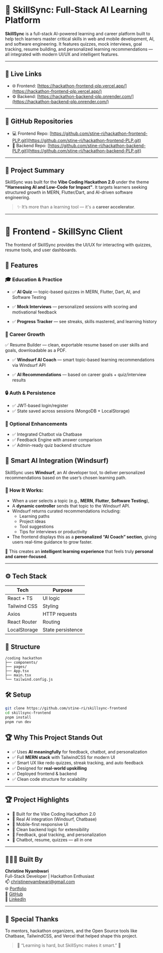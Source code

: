 # 🧠 SkillSync: Full-Stack AI Learning Platform

**SkillSync** is a full-stack AI-powered learning and career platform built to help tech learners master critical skills in web and mobile development, AI, and software engineering. It features quizzes, mock interviews, goal tracking, resume building, and personalized learning recommendations — all integrated with modern UI/UX and intelligent features.

---

## 🔗 Live Links

- 🌐 Frontend: [https://hackathon-frontend-plp.vercel.app/](https://hackathon-frontend-plp.vercel.app/)
- ⚙️ Backend: [https://hackathon-backend-plp.onrender.com/](https://hackathon-backend-plp.onrender.com/)

---

## 📁 GitHub Repositories

- 💻 Frontend Repo: [https://github.com/stine-ri/hackathon-frontend-PLP.git](https://github.com/stine-ri/hackathon-frontend-PLP.git)
- 🧠 Backend Repo: [https://github.com/stine-ri/hackathon-backend-PLP.git](https://github.com/stine-ri/hackathon-backend-PLP.git)

---
## 🎯 Project Summary

SkillSync was built for the **Vibe Coding Hackathon 2.0** under the theme **"Harnessing AI and Low-Code for Impact"**. It targets learners seeking structured growth in MERN, Flutter/Dart, and AI-driven software engineering.

> ✨ It’s more than a learning tool — it's a **career accelerator**.

---

# 🌟 Frontend - SkillSync Client

The frontend of SkillSync provides the UI/UX for interacting with quizzes, resume tools, and user dashboards.


## 🧠 Features

### 🎓 Education & Practice
- ✅ **AI Quiz** — topic-based quizzes in MERN, Flutter, Dart, AI, and Software Testing  

- ✅ **Mock Interviews** — personalized sessions with scoring and motivational feedback 

- ✅ **Progress Tracker** — see streaks, skills mastered, and learning history  

### 🚀 Career Growth
✅ Resume Builder — clean, exportable resume based on user skills and goals, downloadable as a PDF.

- ✅ **Windsurf AI Coach** — smart topic-based learning recommendations via Windsurf API 

- ✅ **AI Recommendations** — based on career goals + quiz/interview results  

### 🔒 Auth & Persistence
- ✅ JWT-based login/register  
- ✅ State saved across sessions (MongoDB + LocalStorage)  

### 💬 Optional Enhancements
- ✅ Integrated Chatbot via Chatbase  
- ✅ Feedback Engine with answer comparison  
- ✅ Admin-ready quiz backend structure  

## 🤖 Smart AI Integration (Windsurf)

SkillSync uses **Windsurf**, an AI developer tool, to deliver personalized recommendations based on the user’s chosen learning path.

### 🧠 How It Works:
- When a user selects a topic (e.g., **MERN**, **Flutter**, **Software Testing**),
- A **dynamic controller** sends that topic to the Windsurf API.
- Windsurf returns curated recommendations including:
  - Learning paths  
  - Project ideas  
  - Tool suggestions  
  - Tips for interviews or productivity  
- The frontend displays this as a **personalized “AI Coach” section**, giving users real-time guidance to grow faster.

📌 This creates an **intelligent learning experience** that feels truly **personal and career-focused**.

---

## ⚙️ Tech Stack

| Tech         | Purpose                  |
|--------------|---------------------------|
| React + TS   | UI logic                  |
| Tailwind CSS | Styling                   |
| Axios        | HTTP requests             |
| React Router | Routing                   |
| LocalStorage | State persistence         |

## 📁 Structure

```
/coding hackathon
├── components/
├── pages/
├── App.tsx
├── main.tsx
└── tailwind.config.js
```

## 🛠 Setup

```bash
git clone https://github.com/stine-ri/skillsync-frontend
cd skillsync-frontend
pnpm install
pnpm run dev
```



## 🏆 Why This Project Stands Out

- ✅ Uses **AI meaningfully** for feedback, chatbot, and personalization  
- ✅ Full **MERN stack** with TailwindCSS for modern UI  
- ✅ Smart UX like redo quizzes, streak tracking, and auto feedback  
- ✅ Designed for **real-world upskilling**  
- ✅ Deployed frontend & backend  
- ✅ Clean code structure for scalability  

---
## 🏆 Project Highlights

- 🎯 Built for the Vibe Coding Hackathon 2.0
- 🤖 Real AI integration (Windsurf, Chatbase)
- 📱 Mobile-first responsive UI
- 🧪 Clean backend logic for extensibility
- 🧠 Feedback, goal tracking, and personalization
- 💬 Chatbot, resume, quizzes — all in one

---
## 👩🏽‍💻 Built By

**Christine Nyambwari**  
Full-Stack Developer | Hackathon Enthusiast  
📫 [christinenyambwari@gmail.com](mailto:christinenyambwari@gmail.com)  
🌐 [Portfolio](https://christine-portfolio-red.vercel.app)  
🐙 [GitHub](https://github.com/stine-ri)  
💼 [LinkedIn](https://www.linkedin.com/in/christine-nyambwari-8b465b2a9/)

---

## 💖 Special Thanks

To mentors, hackathon organizers, and the Open Source tools like Chatbase, TailwindCSS, and Vercel that helped shape this project.

> 💬 “Learning is hard, but SkillSync makes it smart.” 🚀
